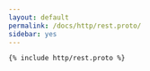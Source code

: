 ```yaml
---
layout: default
permalink: /docs/http/rest.proto/
sidebar: yes
---
```


```proto
{% include http/rest.proto %}
```
